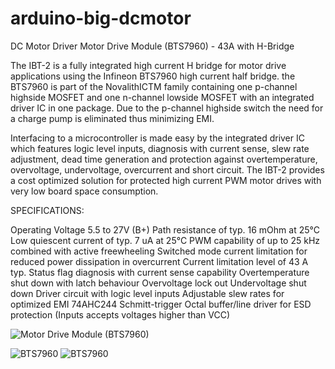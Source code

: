 # arduino-big-dcmotor
DC Motor Driver
Motor Drive Module (BTS7960) - 43A with H-Bridge

The IBT-2 is a fully integrated high current H bridge for motor drive applications using the Infineon BTS7960 high current half bridge. the BTS7960 is part of the NovalithICTM family containing one p-channel highside MOSFET and one n-channel lowside MOSFET with an integrated driver IC in one package. Due to the p-channel highside switch the need for a charge pump is eliminated thus minimizing EMI.

Interfacing to a microcontroller is made easy by the integrated driver IC which features logic level inputs, diagnosis with current sense, slew rate adjustment, dead time generation and protection against overtemperature, overvoltage, undervoltage, overcurrent and short circuit.
The IBT-2 provides a cost optimized solution for protected high current PWM motor drives with very low board space consumption.

SPECIFICATIONS:


Operating Voltage 5.5 to 27V (B+)
Path resistance of typ. 16 mOhm at 25°C
Low quiescent current of typ. 7 uA at 25°C
PWM capability of up to 25 kHz combined with active freewheeling
Switched mode current limitation for reduced power dissipation in overcurrent
Current limitation level of 43 A typ.
Status flag diagnosis with current sense capability
Overtemperature shut down with latch behaviour
Overvoltage lock out
Undervoltage shut down
Driver circuit with logic level inputs
Adjustable slew rates for optimized EMI
74AHC244 Schmitt-trigger Octal buffer/line driver for ESD protection (Inputs accepts voltages higher than VCC)

![Motor Drive Module (BTS7960)](https://o.lnwfile.com/_/o/_raw/44/8s/fo.jpg)

![BTS7960](https://1.bp.blogspot.com/--NeXQYCtenA/X8EO6gzGUYI/AAAAAAABkKg/ti72jcxYcmMDAdU0sIeJsXpVqcU7bb69gCNcBGAsYHQ/w640-h360/bts796-arduino.png)
![BTS7960](https://1.bp.blogspot.com/-kREAdwGOGw8/X8EO6aXbbRI/AAAAAAABkKc/OuSZAjCZwhk9Th2FUkSB4agrNc2gSZhNQCNcBGAsYHQ/w640-h360/bts796-arduino-2.png)
